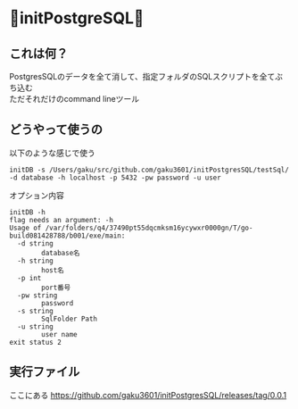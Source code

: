# 🎉initPostgreSQL🎉
## これは何？
PostgresSQLのデータを全て消して、指定フォルダのSQLスクリプトを全てぶち込む  
ただそれだけのcommand lineツール  

## どうやって使うの

以下のような感じで使う
```
initDB -s /Users/gaku/src/github.com/gaku3601/initPostgresSQL/testSql/ -d database -h localhost -p 5432 -pw password -u user
```

オプション内容

```
initDB -h
flag needs an argument: -h
Usage of /var/folders/q4/37490pt55dqcmksm16ycywxr0000gn/T/go-build081428788/b001/exe/main:
  -d string
        database名
  -h string
        host名
  -p int
        port番号
  -pw string
        password
  -s string
        SqlFolder Path
  -u string
        user name
exit status 2
```

## 実行ファイル
ここにある
https://github.com/gaku3601/initPostgresSQL/releases/tag/0.0.1
